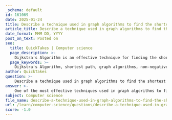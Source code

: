 ```yaml
---
_schema: default
id: 161069
date: 2025-01-24
title: Describe a technique used in graph algorithms to find the shortest path.
article_title: Describe a technique used in graph algorithms to find the shortest path.
date_format: MMM DD, YYYY
post_on_text: Posted on
seo:
  title: QuickTakes | Computer science
  page_description: >-
    Dijkstra's Algorithm is an effective technique for finding the shortest path in graphs with non-negative edge weights, using a priority queue and systematic exploration to ensure efficiency in various applications like GPS navigation and network routing.
  page_keywords: >-
    Dijkstra's Algorithm, shortest path, graph algorithms, non-negative edge weights, priority queue, relaxation, path reconstruction, time complexity, efficiency, GPS navigation, network routing, brute-force search, A* algorithm, heuristic, weighted graphs
author: QuickTakes
question: >-
    Describe a technique used in graph algorithms to find the shortest path.
answer: >-
    One of the most effective techniques used in graph algorithms to find the shortest path is **Dijkstra's Algorithm**. This algorithm is particularly well-suited for graphs with non-negative edge weights and is widely used in various applications, such as GPS navigation and network routing.\n\n### Dijkstra's Algorithm Overview\n\nDijkstra's Algorithm operates by systematically exploring the graph to determine the shortest path from a starting node (source) to all other nodes. Here’s a step-by-step breakdown of how it works:\n\n1. **Initialization**:\n   - Set the distance to the source node to zero and all other nodes to infinity.\n   - Create a priority queue (or min-heap) to keep track of nodes to explore, starting with the source node.\n\n2. **Priority Queue**:\n   - Continuously extract the node with the smallest known distance from the priority queue. This node is considered the "current node."\n\n3. **Relaxation**:\n   - For each adjacent node of the current node, calculate the potential new distance by adding the edge weight to the current node's distance.\n   - If this new distance is less than the previously recorded distance for that adjacent node, update the distance and record the current node as its predecessor.\n\n4. **Iteration**:\n   - Repeat the process until all nodes have been visited or the priority queue is empty.\n\n5. **Path Reconstruction**:\n   - To reconstruct the shortest path, backtrack from the destination node using the recorded predecessors.\n\n### Time Complexity\nThe time complexity of Dijkstra's Algorithm is typically \(O(E + V \log V)\), where $E$ is the number of edges and $V$ is the number of vertices. This efficiency is achieved by using a priority queue to manage the exploration of nodes.\n\n### Example\nFor instance, if you have a graph with nodes representing cities and edges representing roads with distances, Dijkstra's Algorithm can efficiently find the shortest route from one city to another by evaluating all possible paths and selecting the one with the least total distance.\n\n### Comparison with Other Algorithms\n- **Breadth-First Search (BFS)**: For unweighted graphs, BFS can be used to find the shortest path by exploring all neighbors at the present depth before moving deeper. It guarantees the shortest path in terms of the number of edges.\n- **A* Algorithm**: This is an extension of Dijkstra's Algorithm that incorporates heuristics to improve efficiency, especially in scenarios where a good heuristic is available. A* guarantees the shortest path as long as the heuristic is admissible.\n\nIn summary, Dijkstra's Algorithm is a powerful and efficient method for finding the shortest path in weighted graphs, making it a fundamental tool in graph theory and various practical applications.
subject: Computer science
file_name: describe-a-technique-used-in-graph-algorithms-to-find-the-shortest-path.md
url: /learn/computer-science/questions/describe-a-technique-used-in-graph-algorithms-to-find-the-shortest-path
score: -1.0
---
```


&nbsp;